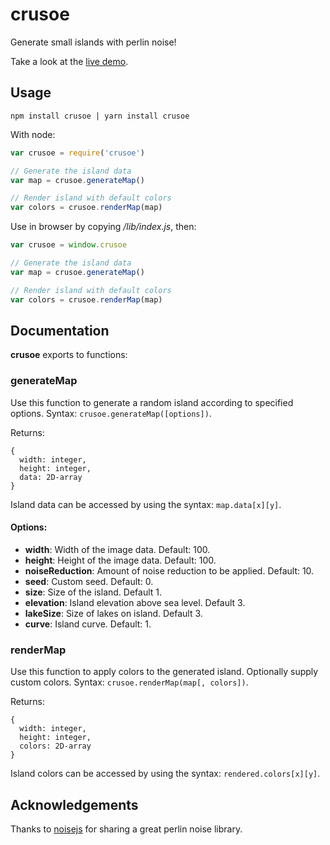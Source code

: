 # crusoe

Generate small islands with perlin noise!

Take a look at the [live demo](https://gustavgb.github.io/crusoe/demo/).

## Usage

`npm install crusoe | yarn install crusoe`

With node:

```javascript
var crusoe = require('crusoe')

// Generate the island data
var map = crusoe.generateMap()

// Render island with default colors
var colors = crusoe.renderMap(map)
```

Use in browser by copying */lib/index.js*, then:

```javascript
var crusoe = window.crusoe

// Generate the island data
var map = crusoe.generateMap()

// Render island with default colors
var colors = crusoe.renderMap(map)
```

## Documentation

**crusoe** exports to functions:

### generateMap

Use this function to generate a random island according to specified options. Syntax: `crusoe.generateMap([options])`.

Returns:

```
{
  width: integer,
  height: integer,
  data: 2D-array
}
```

Island data can be accessed by using the syntax: `map.data[x][y]`.

#### Options:

* **width**: Width of the image data. Default: 100.
* **height**: Height of the image data. Default: 100.
* **noiseReduction**: Amount of noise reduction to be applied. Default: 10.
* **seed**: Custom seed. Default: 0.
* **size**: Size of the island. Default 1.
* **elevation**: Island elevation above sea level. Default 3.
* **lakeSize**: Size of lakes on island. Default 3.
* **curve**: Island curve. Default: 1.

### renderMap

Use this function to apply colors to the generated island. Optionally supply custom colors. Syntax: `crusoe.renderMap(map[, colors])`.

Returns:

```
{
  width: integer,
  height: integer,
  colors: 2D-array
}
```

Island colors can be accessed by using the syntax: `rendered.colors[x][y]`.

## Acknowledgements

Thanks to [noisejs](https://github.com/josephg/noisejs) for sharing a great perlin noise library.
